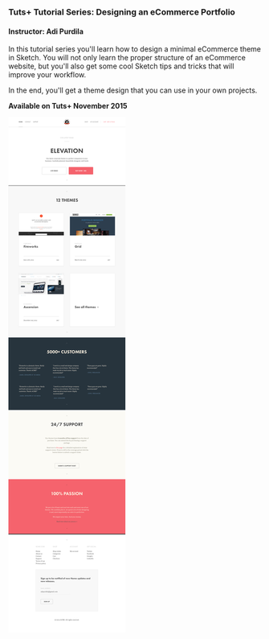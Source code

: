 ### Tuts+ Tutorial Series: Designing an eCommerce Portfolio
#### Instructor: Adi Purdila

In this tutorial series you'll learn how to design a minimal eCommerce theme in Sketch. You will not only learn the proper structure of an eCommerce website, but you'll also get some cool Sketch tips and tricks that will improve your workflow.

In the end, you'll get a theme design that you can use in your own projects.

**Available on Tuts+ November 2015**

![image](https://raw.githubusercontent.com/tutsplus/designing-an-ecommerce-portfolio/master/screenshots/Desktop%20HD.jpg)
